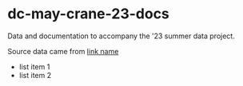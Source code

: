 # dc-may-crane-23-docs
Data and documentation to accompany the '23 summer data project.

Source data came from [link name](https://github.com/HarvardMapCollection/hgl-explr/blob/main/data/hgl-records-summary.csv)


- list item 1
- list item 2